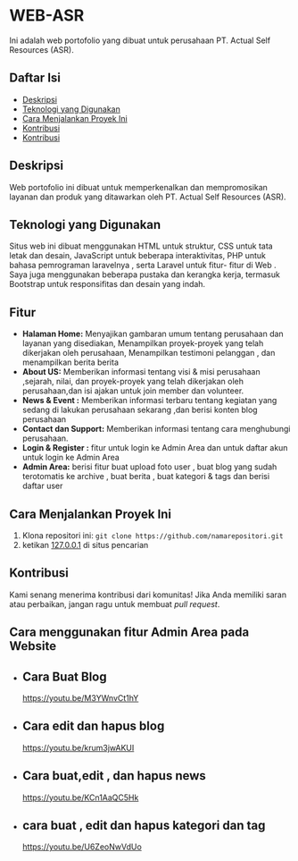 # WEB-ASR
Ini adalah web portofolio yang dibuat untuk perusahaan PT. Actual Self Resources (ASR).

## Daftar Isi

- [Deskripsi](#deskripsi)
- [Teknologi yang Digunakan](#teknologi-yang-digunakan)
- [Cara Menjalankan Proyek Ini](#Cara-Menjalankan-Proyek-Ini)
- [Kontribusi](#kontribusi)
- [Kontribusi](#kontribusi)


## Deskripsi

Web portofolio ini dibuat untuk memperkenalkan dan mempromosikan layanan dan produk yang ditawarkan oleh PT. Actual Self Resources (ASR). 

## Teknologi yang Digunakan

Situs web ini dibuat menggunakan HTML untuk struktur, CSS untuk tata letak dan desain,  JavaScript untuk beberapa interaktivitas, PHP untuk bahasa pemrograman laravelnya , serta Laravel untuk fitur- fitur di Web . Saya juga menggunakan beberapa pustaka dan kerangka kerja, termasuk Bootstrap untuk responsifitas dan desain yang indah.

## Fitur

- **Halaman Home:** Menyajikan gambaran umum tentang perusahaan dan layanan yang disediakan,  Menampilkan proyek-proyek yang telah dikerjakan oleh perusahaan, Menampilkan testimoni pelanggan , dan menampilkan berita berita
- **About US:** Memberikan informasi tentang visi & misi perusahaan ,sejarah, nilai, dan proyek-proyek yang telah dikerjakan oleh perusahaan,dan isi ajakan untuk join member dan volunteer.
- **News & Event :** Memberikan informasi terbaru tentang kegiatan yang sedang di lakukan perusahaan sekarang ,dan berisi konten blog perusahaan
- **Contact dan Support:** Memberikan informasi tentang cara menghubungi perusahaan.
- **Login & Register :** fitur untuk login ke Admin Area dan untuk daftar akun untuk login ke Admin Area 
- **Admin Area:** berisi fitur buat upload foto user , buat blog yang sudah terotomatis ke archive , buat berita , buat kategori & tags dan berisi daftar user


## Cara Menjalankan Proyek Ini

1. Klona repositori ini: `git clone https://github.com/namarepositori.git`
2. ketikan [127.0.0.1](http://127.0.0.1:8000/) di situs pencarian 

## Kontribusi

Kami senang menerima kontribusi dari komunitas! Jika Anda memiliki saran atau perbaikan, jangan ragu untuk membuat *pull request*.


## Cara menggunakan fitur Admin Area pada Website 
- ## Cara Buat Blog 
  https://youtu.be/M3YWnvCt1hY 
- ## Cara edit dan hapus blog 
  https://youtu.be/krum3jwAKUI
- ## Cara buat,edit , dan hapus news
  https://youtu.be/KCn1AaQC5Hk
- ## cara buat , edit dan hapus kategori dan tag
  https://youtu.be/U6ZeoNwVdUo


  
